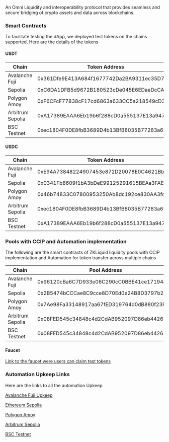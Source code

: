 
An Omni Liquidity and interoperability protocol that provides seamless and secure bridging of crypto assets and data across blockchains.

<h3>Smart Contracts</h3>

<p>To facilitate testing the dApp, we deployed test tokens on the chains supported. Here are the details of the tokens</p>

<h4>USDT</h4>

<table class="responsive"><thead>
<tr>
<th>Chain</th>
<th>Token Address</th>
</tr>
</thead><tbody>
<tr>
<td>Avalanche Fuji</td>
<td>0x361Dfe9E413A684f1677742Da2BA9311ec35D70D</td>
</tr>
<tr>
<td>Sepolia</td>
<td>0xC6DA1DFB5d9672B180523cDe045E6EDaeDcCA823</td>
</tr>
<tr>
<td>Polygon Amoy</td>
<td>0xF6CFcF77838cF17cd6863a633CC5a218549cD36d</td>
</tr>
<tr>
<td>Arbitrum Sepolia</td>
<td>0xA17389EAAA6Eb19b6f288cD0a555137E13a947a1</td>
</tr>
<tr>
<td>BSC Testnet</td>
<td>0xec1804F0DE8fbB3689D4b13BfB8035B77283a6D1</td>
</tr>
</tbody></table>

<h4>USDC</h4>

<table class="responsive"><thead>
<tr>
<th>Chain</th>
<th>Token Address</th>
</tr>
</thead><tbody>
<tr>
<td>Avalanche Fuji</td>
<td>0xE94A73848224907453e872D20078E0C4621BbA92</td>
</tr>
<tr>
<td>Sepolia</td>
<td>0x0341Fb8609f1bA3bDeE99125291615BEAa3FAE15</td>
</tr>
<tr>
<td>Polygon Amoy</td>
<td>0x46b74833C07800953250Ab8dc192ce830AA3fc64</td>
</tr>
<tr>
<td>Arbitrum Sepolia</td>
<td>0xec1804F0DE8fbB3689D4b13BfB8035B77283a6D1</td>
</tr>
<tr>
<td>BSC Testnet</td>
<td>0xA17389EAAA6Eb19b6f288cD0a555137E13a947a1</td>
</tr>
</tbody></table>

<h3>Pools with CCIP and Automation implementation</h3>

<p>The following are the smart contracts of ZKLiquid liquidity pools with CCIP implementation and Automation for token transfer across multiple chains</p>

<table class="responsive"><thead>
<tr>
<th>Chain</th>
<th>Pool Address</th>
</tr>
</thead><tbody>
<tr>
<td>Avalanche Fuji</td>
<td>0x96120cBa6C7D933e06C290cC0BBE41ce17194c1F</td>
</tr>
<tr>
<td>Sepolia</td>
<td>0x2B5474bCCCae8C9cce8D70Ed0e24B8D3797b2BAD</td>
</tr>
<tr>
<td>Polygon Amoy</td>
<td>0x7Ae98Fa33148917aa67fED319764d0dB880f23F6</td>
</tr>
<tr>
<td>Arbitrum Sepolia</td>
<td>0x08FED545c34848c4d2CdAB952097D86eb4426708</td>
</tr>
<tr>
<td>BSC Testnet</td>
<td>0x08FED545c34848c4d2CdAB952097D86eb4426708</td>
</tr>
</tbody></table>

<h4>Faucet</h4>

<p><a href="https://app.zkliquid.io/swap/faucet" rel="nofollow">Link to the faucet were users can claim test tokens </a></p>



<h3>Automation Upkeep Links</h3>

<p>Here are the links to all the automation Upkeep</p>

<p><a href="https://automation.chain.link/fuji/106027150857364632869608140183578825125025803458632955935611761132257636792444" rel="nofollow">Avalanche Fuji Upkeep</a></p>

<p><a href="https://automation.chain.link/sepolia/73995990476057410205781183203407082810119875122147889063888769038404446032432" rel="nofollow">Ethereum Sepolia</a></p>

<p><a href="https://automation.chain.link/polygon-amoy/93287502080700522953741115199749043117871293696643338918507094637535939021348" rel="nofollow">Polygon Amoy</a></p>

<p><a href="https://automation.chain.link/arbitrum-sepolia/68408332778423396360932514219924445559798772749079673673018879927630308945155" rel="nofollow">Arbitrum Sepolia</a></p>

<p><a href="https://automation.chain.link/bnb-chain-testnet/106430094382011546334883072159071511047499894505102472908391270769026874699211" rel="nofollow">BSC Testnet</a></p>

</div>
